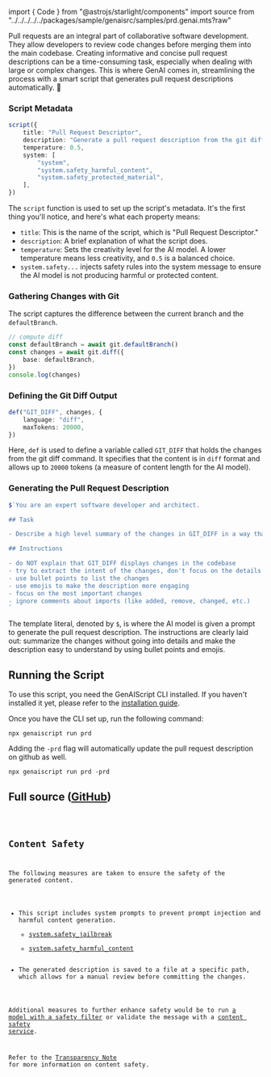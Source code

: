 
import { Code } from "@astrojs/starlight/components"
import source from "../../../../../packages/sample/genaisrc/samples/prd.genai.mts?raw"

Pull requests are an integral part of collaborative software development.
They allow developers to review code changes before merging them into the main codebase.
Creating informative and concise pull request descriptions can be a time-consuming task, especially when dealing with large or complex changes.
This is where GenAI comes in, streamlining the process with a smart script that generates pull request descriptions automatically. 🚀

### Script Metadata

```ts wrap
script({
    title: "Pull Request Descriptor",
    description: "Generate a pull request description from the git diff",
    temperature: 0.5,
    system: [
        "system",
        "system.safety_harmful_content",
        "system.safety_protected_material",
    ],
})
```

The `script` function is used to set up the script's metadata. It's the first thing you'll notice, and here's what each property means:

-   `title`: This is the name of the script, which is "Pull Request Descriptor."
-   `description`: A brief explanation of what the script does.
-   `temperature`: Sets the creativity level for the AI model. A lower temperature means less creativity, and `0.5` is a balanced choice.
-   `system.safety...` injects safety rules into the system message to ensure the AI model is not producing harmful or protected content.

### Gathering Changes with Git

The script captures the difference between the current branch and the `defaultBranch`.

```ts
// compute diff
const defaultBranch = await git.defaultBranch()
const changes = await git.diff({
    base: defaultBranch,
})
console.log(changes)
```

### Defining the Git Diff Output

```ts
def("GIT_DIFF", changes, {
    language: "diff",
    maxTokens: 20000,
})
```

Here, `def` is used to define a variable called `GIT_DIFF` that holds the changes from the git diff command. It specifies that the content is in `diff` format and allows up to `20000` tokens (a measure of content length for the AI model).

### Generating the Pull Request Description

```ts
$`You are an expert software developer and architect.

## Task

- Describe a high level summary of the changes in GIT_DIFF in a way that a software engineer will understand.

## Instructions

- do NOT explain that GIT_DIFF displays changes in the codebase
- try to extract the intent of the changes, don't focus on the details
- use bullet points to list the changes
- use emojis to make the description more engaging
- focus on the most important changes
- ignore comments about imports (like added, remove, changed, etc.)
`
```

The template literal, denoted by `$`, is where the AI model is given a prompt to generate the pull request description. The instructions are clearly laid out: summarize the changes without going into details and make the description easy to understand by using bullet points and emojis.

## Running the Script

To use this script, you need the GenAIScript CLI installed. If you haven't installed it yet, please refer to the [installation guide](https://microsoft.github.io/genaiscript/getting-started/installation).

Once you have the CLI set up, run the following command:

```shell
npx genaiscript run prd
```

Adding the `-prd` flag will automatically update the pull request description on github as well.

```shell
npx genaiscript run prd -prd
```

## Full source ([GitHub](https://github.com/microsoft/genaiscript/blob/main/packages/sample/genaisrc/samples/prd.genai.mts))

<Code code={source} wrap={true} lang="ts" title="prd.genai.mts" />

## Content Safety

The following measures are taken to ensure the safety of the generated content.

-   This script includes system prompts to prevent prompt injection and harmful content generation.
    -   [system.safety_jailbreak](/genaiscript/reference/scripts/system#systemsafety_jailbreak)
    -   [system.safety_harmful_content](/genaiscript/reference/scripts/system#systemsafety_harmful_content)
-   The generated description is saved to a file at a specific path, which allows for a manual review before committing the changes.

Additional measures to further enhance safety would be to run [a model with a safety filter](https://learn.microsoft.com/en-us/azure/ai-services/openai/concepts/content-filter?tabs=warning%2Cuser-prompt%2Cpython-new)
or validate the message with a [content safety service](/genaiscript/reference/scripts/content-safety).

Refer to the [Transparency Note](/genaiscript/reference/transparency-note/) for more information on content safety.
